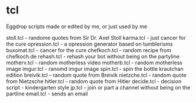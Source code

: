 # tcl
Eggdrop scripts made or edited by me, or just used by me

stoll.tcl - randome quotes from Sir Dr. Axel Stoll
karma.tcl - just cancer for the cure
opression.tcl - a opression generator based on tumblerisms
buxomat.tcl - cancer for the cure
chefkoch.tcl - random recipe from chefkoch.de
rehash.tcl - rehash your bot without being on the partyline
motherv.tcl - random motherless video
motherb.tcl -  random motherless image
imgur.tcl - ranomd imgur image
spin.tcl - spin the bottle krautchan edition
breivik.tcl - random quote from Breivik
nietzche.tcl - random quote from Nietzsche
hitler.tcl - random quote from Hitler
decide.tcl - decision script - kindergarten style
jp.tcl - join or part a channel without being on the partline
email.tcl - sends an email 
